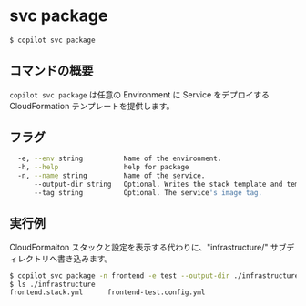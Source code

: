 # svc package 
```bash
$ copilot svc package
```

## コマンドの概要

`copilot svc package` は任意の Environment に Service をデプロイする CloudFormation テンプレートを提供します。

## フラグ

```bash
  -e, --env string          Name of the environment.
  -h, --help                help for package
  -n, --name string         Name of the service.
      --output-dir string   Optional. Writes the stack template and template configuration to a directory.
      --tag string          Optional. The service's image tag.
```

## 実行例

CloudFormaiton スタックと設定を表示する代わりに、"infrastructure/" サブディレクトリへ書き込みます。

```bash
$ copilot svc package -n frontend -e test --output-dir ./infrastructure
$ ls ./infrastructure
frontend.stack.yml      frontend-test.config.yml
```

